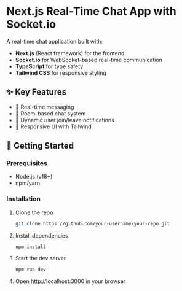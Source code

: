 # Next.js Real-Time Chat App with Socket.io

A real-time chat application built with:

- **Next.js** (React framework) for the frontend
- **Socket.io** for WebSocket-based real-time communication
- **TypeScript** for type safety
- **Tailwind CSS** for responsive styling

## ✨ Key Features

- 📨 Real-time messaging
- 🚪 Room-based chat system
- 👥 Dynamic user join/leave notifications
- 💬 Responsive UI with Tailwind

## 🚀 Getting Started

### Prerequisites

- Node.js (v18+)
- npm/yarn

### Installation

1. Clone the repo
   ```bash
   git clone https://github.com/your-username/your-repo.git
   ```
2. Install dependencies

   ```bash
   npm install
   ```

3. Start the dev server

   ```bash
   npm run dev
   ```

4. Open http://localhost:3000 in your browser
